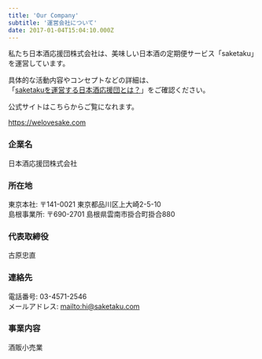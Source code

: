 ```yaml
---
title: 'Our Company'
subtitle: '運営会社について'
date: 2017-01-04T15:04:10.000Z
---
```


<style>
  .content-body h2 {
    font-weight: bold;
  }
  .content-body h3 {
    font-weight: bold;
  }

</style>

私たち日本酒応援団株式会社は、美味しい日本酒の定期便サービス「saketaku」を運営しています。

具体的な活動内容やコンセプトなどの詳細は、  
「[saketakuを運営する日本酒応援団とは？](//lab.saketaku.com/p/what-is-nihonshu-oendan-01/)」をご確認ください。

公式サイトはこちらからご覧になれます。

https://welovesake.com

### 企業名
日本酒応援団株式会社

### 所在地
東京本社: 〒141-0021 東京都品川区上大崎2-5-10\
島根事業所: 〒690-2701 島根県雲南市掛合町掛合880

### 代表取締役
古原忠直

### 連絡先
電話番号: 03-4571-2546\
メールアドレス: <mailto:hi@saketaku.com>

### 事業内容
酒販小売業
